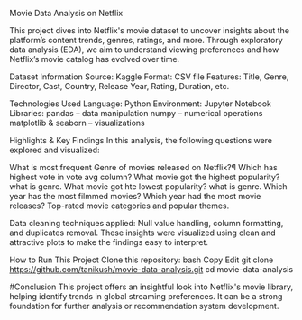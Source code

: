 Movie Data Analysis on Netflix

This project dives into Netflix's movie dataset to uncover insights about the platform’s content trends, genres, ratings, and more. Through exploratory data analysis (EDA), we aim to understand viewing preferences and how Netflix’s movie catalog has evolved over time.

Dataset Information
Source: Kaggle 
Format: CSV file
Features: Title, Genre, Director, Cast, Country, Release Year, Rating, Duration, etc.

Technologies Used
Language: Python
Environment: Jupyter Notebook
Libraries:
pandas – data manipulation
numpy – numerical operations
matplotlib & seaborn – visualizations

Highlights & Key Findings
In this analysis, the following questions were explored and visualized:

What is most frequent Genre of movies released on Netflix?¶
Which has highest vote in vote avg column?
What movie got the highest popularity? what is genre.
What movie got hte lowest popularity? what is genre.
Which year has the most filmmed movies?
Which year had the most movie releases?
Top-rated movie categories and popular themes.

Data cleaning techniques applied: Null value handling, column formatting, and duplicates removal.
These insights were visualized using clean and attractive plots to make the findings easy to interpret.


How to Run This Project
Clone this repository:
bash
Copy
Edit
git clone https://github.com/tanikush/movie-data-analysis.git
cd movie-data-analysis

#Conclusion
This project offers an insightful look into Netflix's movie library, helping identify trends in global streaming preferences. It can be a strong foundation for further analysis or recommendation system development.
